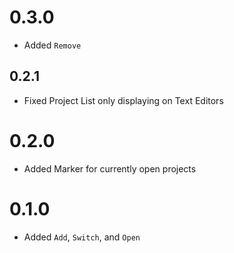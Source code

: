 # 0.3.0
- Added `Remove`

## 0.2.1
- Fixed Project List only displaying on Text Editors

# 0.2.0
- Added Marker for currently open projects

# 0.1.0
- Added `Add`, `Switch`, and `Open`
